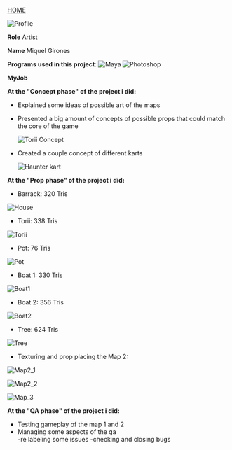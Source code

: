 
[HOME](index.md)


![Profile](http://i.imgur.com/ebDPn2gb.jpg)

**Role** Artist

**Name** Miquel Girones

**Programs used in this project**: ![Maya](https://cdna.artstation.com/p/softwares/icons/000/000/024/default/Maya.png?1424684349) ![Photoshop](https://cdna.artstation.com/p/softwares/icons/000/000/032/default/Photoshop.png?1424684351)

**MyJob**


**At the "Concept phase" of the project i did:**

- Explained some ideas of possible art of the maps
- Presented a big amount of concepts of possible props that could match the core of the game

  ![Torii Concept](http://i.imgur.com/6o7a88s.jpg)

- Created a couple concept of different karts

  ![Haunter kart](http://i.imgur.com/RC8jWje.jpg)




**At the "Prop phase" of the project i did:**

- Barrack: 320 Tris

![House](http://i.imgur.com/jWhdmeR.jpg)

- Torii: 338 Tris

![Torii](http://i.imgur.com/PFH8tzA.jpg)

- Pot: 76 Tris

![Pot](http://i.imgur.com/uyIGdug.jpg)

- Boat 1: 330 Tris

![Boat1](http://i.imgur.com/Pl244Ml.jpg)

- Boat 2: 356 Tris

![Boat2](http://i.imgur.com/G84OxQM.jpg)

- Tree: 624 Tris

![Tree](http://imgur.com/8KSAKY4)



- Texturing and prop placing the Map 2:

![Map2_1](http://i.imgur.com/Tk5pAnQ.jpg)

![Map2_2](http://i.imgur.com/HayxHHK.jpg)

![Map_3](http://i.imgur.com/GKrPpyv.jpg)

**At the "QA phase" of the project i did:**
- Testing gameplay of the map 1 and 2
- Managing some aspects of the qa                                      
    -re labeling some issues
    -checking and closing bugs
